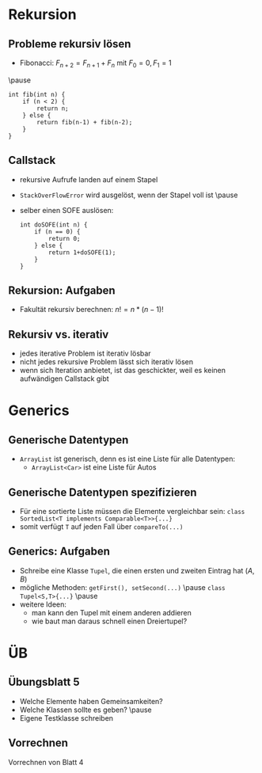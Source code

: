 # Rekursion

## Probleme rekursiv lösen

- Fibonacci: $F_{n+2} = F_{n+1} + F_n$ mit $F_0 = 0, F_1 = 1$

\pause

~~~
int fib(int n) {
    if (n < 2) {
        return n;
    } else {
        return fib(n-1) + fib(n-2);
    }
}
~~~

## Callstack

- rekursive Aufrufe landen auf einem Stapel
- `StackOverFlowError` wird ausgelöst, wenn der Stapel voll ist
\pause
- selber einen SOFE auslösen:

  ~~~
  int doSOFE(int n) {
      if (n == 0) {
          return 0;
      } else {
          return 1+doSOFE(1);
      }
  }
  ~~~

## Rekursion: Aufgaben

- Fakultät rekursiv berechnen: $n! = n*(n-1)!$

## Rekursiv vs. iterativ

- jedes iterative Problem ist iterativ lösbar
- nicht jedes rekursive Problem lässt sich iterativ lösen
- wenn sich Iteration anbietet, ist das geschickter, weil es keinen aufwändigen Callstack gibt

# Generics

## Generische Datentypen

- `ArrayList` ist generisch, denn es ist eine Liste für alle Datentypen:
  - `ArrayList<Car>` ist eine Liste für Autos

## Generische Datentypen spezifizieren

- Für eine sortierte Liste müssen die Elemente vergleichbar sein:
  `class SortedList<T implements Comparable<T>>{...}`
- somit verfügt `T` auf jeden Fall über `compareTo(...)`

## Generics: Aufgaben

- Schreibe eine Klasse `Tupel`, die einen ersten und zweiten Eintrag hat $(A,B)$
- mögliche Methoden: `getFirst(), setSecond(...)`
  \pause
  `class Tupel<S,T>{...}`
  \pause
- weitere Ideen: 
  - man kann den Tupel mit einem anderen addieren
  - wie baut man daraus schnell einen Dreiertupel?

# ÜB

## Übungsblatt 5

- Welche Elemente haben Gemeinsamkeiten?
- Welche Klassen sollte es geben?
\pause
- Eigene Testklasse schreiben

## Vorrechnen

Vorrechnen von Blatt 4
